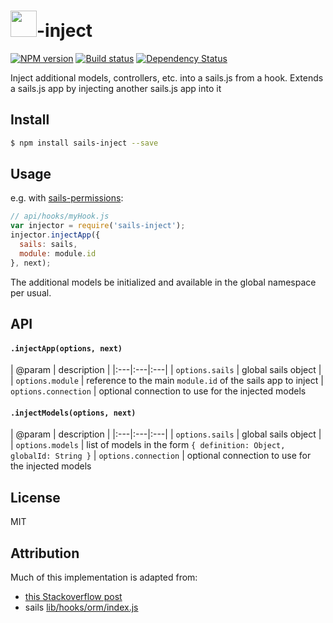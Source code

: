 # <img src="http://cdn.tjw.io/images/sails-logo.png" height='42px' />-inject

[![NPM version][npm-image]][npm-url]
[![Build status][travis-image]][travis-url]
[![Dependency Status][daviddm-image]][daviddm-url]

Inject additional models, controllers, etc. into a sails.js from a hook. Extends a sails.js app by injecting another sails.js app into it

## Install
```sh
$ npm install sails-inject --save
```

## Usage
e.g. with [sails-permissions](https://www.npmjs.org/package/sails-permissions):

```js
// api/hooks/myHook.js
var injector = require('sails-inject');
injector.injectApp({
  sails: sails,
  module: module.id
}, next);
```
The additional models be initialized and available in the global namespace per usual.

## API

#### `.injectApp(options, next)`
| @param | description |
|:---|:---|:---|
| `options.sails` | global sails object |
| `options.module` | reference to the main `module.id` of the sails app to inject
| `options.connection` | optional connection to use for the injected models

#### `.injectModels(options, next)`
| @param | description |
|:---|:---|:---|
| `options.sails` | global sails object |
| `options.models` | list of models in the form `{ definition: Object, globalId: String }`
| `options.connection` | optional connection to use for the injected models

## License
MIT

## Attribution
Much of this implementation is adapted from:
- [this Stackoverflow post](http://stackoverflow.com/questions/21085624/how-to-create-a-normal-sails-model-without-being-in-the-models-folder)
- sails [lib/hooks/orm/index.js](https://github.com/balderdashy/sails/blob/master/lib/hooks/orm/index.js)

[sails-logo]: http://cdn.tjw.io/images/sails-logo.png
[sails-url]: https://sailsjs.org
[npm-image]: https://img.shields.io/npm/v/sails-inject.svg?style=flat
[npm-url]: https://npmjs.org/package/sails-inject
[travis-image]: https://img.shields.io/travis/tjwebb/sails-inject.svg?style=flat
[travis-url]: https://travis-ci.org/tjwebb/sails-inject
[daviddm-image]: http://img.shields.io/david/tjwebb/sails-inject.svg?style=flat
[daviddm-url]: https://david-dm.org/tjwebb/sails-inject
